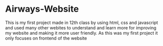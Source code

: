 # Airways-Website
This is my first project made in 12th class by using html, css and javascript and used many other webites to understand and learn more for improving my website and making it more user friendly. As this was my first project it only focuses on frontend of the website
